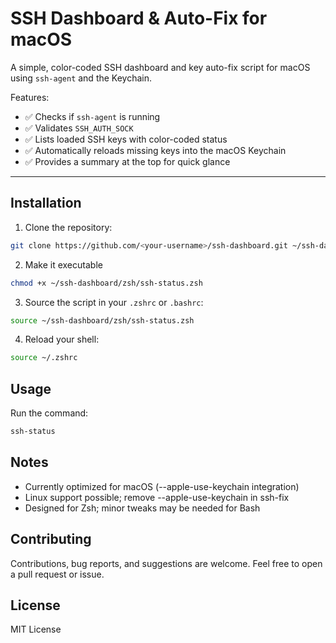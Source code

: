 # SSH Dashboard & Auto-Fix for macOS

A simple, color-coded SSH dashboard and key auto-fix script for macOS using `ssh-agent` and the Keychain.  

Features:

- ✅ Checks if `ssh-agent` is running
- ✅ Validates `SSH_AUTH_SOCK`
- ✅ Lists loaded SSH keys with color-coded status
- ✅ Automatically reloads missing keys into the macOS Keychain
- ✅ Provides a summary at the top for quick glance

---

## Installation

1. Clone the repository:

```bash
git clone https://github.com/<your-username>/ssh-dashboard.git ~/ssh-dashboard
```

2. Make it executable

```bash
chmod +x ~/ssh-dashboard/zsh/ssh-status.zsh
```

3. Source the script in your ```.zshrc``` or ```.bashrc```:

```bash
source ~/ssh-dashboard/zsh/ssh-status.zsh
```

4. Reload your shell:

```bash
source ~/.zshrc
```

## Usage

Run the command:

```bash
ssh-status
```

## Notes

* Currently optimized for macOS (--apple-use-keychain integration)
* Linux support possible; remove --apple-use-keychain in ssh-fix
* Designed for Zsh; minor tweaks may be needed for Bash

## Contributing

Contributions, bug reports, and suggestions are welcome. Feel free to open a pull request or issue.

## License

MIT License
